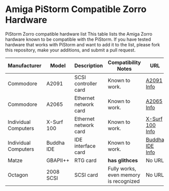 # Amiga PiStorm Compatible Zorro Hardware

PiStorm Zorro compatible hardware list
This table lists the Amiga Zorro hardware known to be compatible with the PiStorm.
If you have tested hardware that works with PiStorm and want to add it to the list, please fork this repository, make your additions, and submit a pull request.


| **Manufacturer**    | **Model**                | **Description**                            | **Compatibility Notes**              | **URL**                               |
|---------------------|--------------------------|--------------------------------------------|--------------------------------------|---------------------------------------|
| Commodore           | A2091                    | SCSI controller card                       | Known to work.          | [A2091 Info](https://www.epsilonsworld.com/2023/12/amiga-500-with-amikit-12-pistorm-new.html)  |
| Commodore           | A2065                    | Ethernet network card                      | Known to work.                    | [A2065 Info](https://amitopia.com/emu68-1-0-changes-nothing-pistorm-is-alive/)  |
| Individual Computers| X-Surf 100               | Ethernet network card                      | Known to work.       | [X-Surf 100 Info](https://forum.icomp.de/index.php?thread/673-x-surf-100-and-tf534/) |
| Individual Computers| Buddha IDE               | IDE interface card                         | Known to work.                       | [Buddha IDE Info]([https://icomp.de/shop-icomp/en/shop/product/buddha.html](https://forum.icomp.de/index.php?thread/673-x-surf-100-and-tf534/))     |
| Matze | GBAPII++               | RTG card                         | **has glithces**                       | No URL     |
| Octagon | 2008 SCSI               | SCSI card                         | Fully works, even memory is recognized                       | No URL     |

